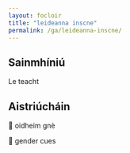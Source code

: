 ```yaml
---
layout: focloir
title: "leideanna inscne"
permalink: /ga/leideanna-inscne/
---
```


## Sainmhíniú

Le teacht

## Aistriúcháin

&#x1f3f4;&#xe0067;&#xe0062;&#xe0073;&#xe0063;&#xe0074;&#xe007f; oidheim gnè

&#x1f3f4;&#xe0067;&#xe0062;&#xe0065;&#xe006e;&#xe0067;&#xe007f; gender cues